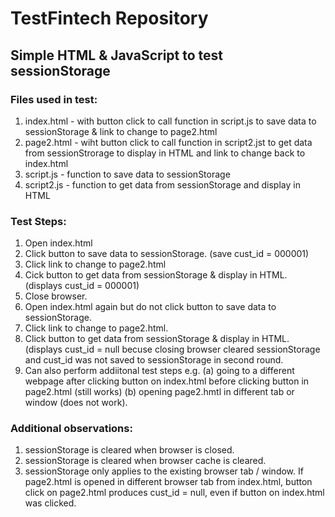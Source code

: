 # TestFintech Repository
## Simple HTML & JavaScript to test sessionStorage
### Files used in test:
1. index.html - with button click to call function in script.js to save data to sessionStorage & link to change to page2.html
2. page2.html - wiht button click to call function in script2.jst to get data from sessionStrorage to display in HTML and link to change back to index.html
3. script.js - function to save data to sessionStorage
4. script2.js - function to get data from sessionStorage and display in HTML
### Test Steps:
1. Open index.html
2. Click button to save data to sessionStorage. (save cust_id = 000001)
3. Click link to change to page2.html
4. Cick button to get data from sessionStorage & display in HTML. (displays cust_id = 000001)
5. Close browser.
6. Open index.html again but do not click button to save data to sessionStorage.
7. Click link to change to page2.html.
8. Click button to get data from sessionStorage & display in HTML.  (displays cust_id = null
   becuse closing browser cleared sessionStorage and cust_id was not saved to sessionStorage in second round.
9. Can also perform addiitonal test steps e.g. (a) going to a different webpage after clicking button on index.html before
   clicking button in page2.html (still works) (b) opening page2.hmtl in different tab or window (does not work).
### Additional observations:
1. sessionStorage is cleared when browser is closed.
2. sessionStorage is cleared when browser cache is cleared.
3. sessionStorage only applies to the existing browser tab / window.  If page2.html is opened in different browser tab from
   index.html, button click on page2.html produces cust_id = null, even if button on index.html was clicked. 
